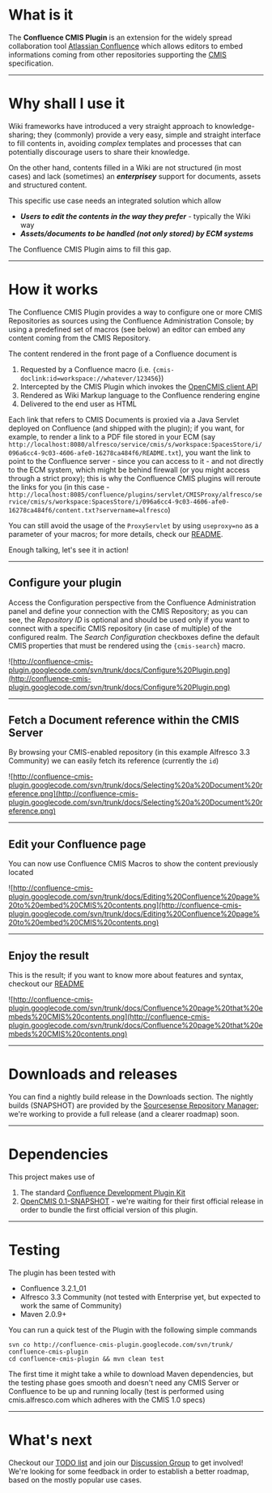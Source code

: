 # What is it #

The **Confluence CMIS Plugin** is an extension for the widely spread collaboration tool [Atlassian Confluence](http://www.atlassian.com/software/confluence/) which allows editors to embed informations coming from other repositories supporting the [CMIS](http://en.wikipedia.org/wiki/Content_Management_Interoperability_Services) specification.

---


# Why shall I use it #
Wiki frameworks have introduced a very straight approach to knowledge-sharing; they (commonly) provide a very easy, simple and straight interface to fill contents in, avoiding _complex_ templates and processes that can potentially discourage users to share their knowledge.

On the other hand, contents filled in a Wiki are not structured (in most cases) and lack (sometimes) an _**enterprisey**_ support for documents, assets and structured content.

This specific use case needs an integrated solution which allow
  * _**Users to edit the contents in the way they prefer**_ - typically the Wiki way
  * _**Assets/documents to be handled (not only stored) by ECM systems**_

The Confluence CMIS Plugin aims to fill this gap.

---


# How it works #

The Confluence CMIS Plugin provides a way to configure one or more CMIS Repositories as sources using the Confluence Administration Console; by using a predefined set of macros (see below) an editor can embed any content coming from the CMIS Repository.

The content rendered in the front page of a Confluence document is
  1. Requested by a Confluence macro (i.e. `{cmis-doclink:id=workspace://whatever/123456`})
  1. Intercepted by the CMIS Plugin which invokes the [OpenCMIS client API](http://incubator.apache.org/chemistry/opencmis.html)
  1. Rendered as Wiki Markup language to the Confluence rendering engine
  1. Delivered to the end user as HTML

Each link that refers to CMIS Documents is proxied via a Java Servlet deployed on Confluence (and shipped with the plugin); if you want, for example, to render a link to a PDF file stored in your ECM (say `http://localhost:8080/alfresco/service/cmis/s/workspace:SpacesStore/i/096a6cc4-9c03-4606-afe0-16278ca484f6/README.txt`), you want the link to point to the Confluence server - since you can access to it - and not directly to the ECM system, which might be behind firewall (or you might access through a strict proxy); this is why the Confluence CMIS plugins will reroute the links for you (in this case - `http://localhost:8085/confluence/plugins/servlet/CMISProxy/alfresco/service/cmis/s/workspace:SpacesStore/i/096a6cc4-9c03-4606-afe0-16278ca484f6/content.txt?servername=alfresco`)

You can still avoid the usage of the `ProxyServlet` by using `useproxy=no` as a parameter of your macros; for more details, check our [README](http://confluence-cmis-plugin.googlecode.com/svn/trunk/README.txt).

Enough talking, let's see it in action!

---


## Configure your plugin ##
Access the Configuration perspective from the Confluence Administration panel and define your connection with the CMIS Repository; as you can see, the _Repository ID_ is optional and should be used only if you want to connect with a specific CMIS repository (in case of multiple) of the configured realm.
The _Search Configuration_ checkboxes define the default CMIS properties that must be rendered using the `{cmis-search`} macro.

![http://confluence-cmis-plugin.googlecode.com/svn/trunk/docs/Configure%20Plugin.png](http://confluence-cmis-plugin.googlecode.com/svn/trunk/docs/Configure%20Plugin.png)

---


## Fetch a Document reference within the CMIS Server ##
By browsing your CMIS-enabled repository (in this example Alfresco 3.3 Community) we can easily fetch its reference (currently the `id`)

![http://confluence-cmis-plugin.googlecode.com/svn/trunk/docs/Selecting%20a%20Document%20reference.png](http://confluence-cmis-plugin.googlecode.com/svn/trunk/docs/Selecting%20a%20Document%20reference.png)

---


## Edit your Confluence page ##
You can now use Confluence CMIS Macros to show the content previously located

![http://confluence-cmis-plugin.googlecode.com/svn/trunk/docs/Editing%20Confluence%20page%20to%20embed%20CMIS%20contents.png](http://confluence-cmis-plugin.googlecode.com/svn/trunk/docs/Editing%20Confluence%20page%20to%20embed%20CMIS%20contents.png)

---


## Enjoy the result ##
This is the result; if you want to know more about features and syntax, checkout our [README](http://confluence-cmis-plugin.googlecode.com/svn/trunk/README.txt)

![http://confluence-cmis-plugin.googlecode.com/svn/trunk/docs/Confluence%20page%20that%20embeds%20CMIS%20contents.png](http://confluence-cmis-plugin.googlecode.com/svn/trunk/docs/Confluence%20page%20that%20embeds%20CMIS%20contents.png)

---


# Downloads and releases #
You can find a nightly build release in the Downloads section.
The nightly builds (SNAPSHOT) are provided by the [Sourcesense Repository Manager](http://repository.sourcesense.com/nexus/content/repositories/sose.public.snapshots/com/sourcesense/confluence/cmis-confluence-plugin/); we're working to provide a full release (and a clearer roadmap) soon.

---


# Dependencies #

This project makes use of
  1. The standard [Confluence Development Plugin Kit](http://confluence.atlassian.com/display/CONF26/Confluence+Plugin+Development+Kit)
  1. [OpenCMIS 0.1-SNAPSHOT](http://incubator.apache.org/chemistry/) - we're waiting for their first official release in order to bundle the first official version of this plugin.

---


# Testing #

The plugin has been tested with
  * Confluence 3.2.1\_01
  * Alfresco 3.3 Community (not tested with Enterprise yet, but expected to work the same of Community)
  * Maven 2.0.9+

You can run a quick test of the Plugin with the following simple commands
```
svn co http://confluence-cmis-plugin.googlecode.com/svn/trunk/ confluence-cmis-plugin
cd confluence-cmis-plugin && mvn clean test
```
The first time it might take a while to download Maven dependencies, but the testing phase goes smooth and doesn't need any CMIS Server or Confluence to be up and running locally (test is performed using cmis.alfresco.com which adheres with the CMIS 1.0 specs)

---


# What's next #

Checkout our [TODO list](http://confluence-cmis-plugin.googlecode.com/svn/trunk/TODO.txt) and join our [Discussion Group](http://groups.google.com/group/confluence-cmis) to get involved! We're looking for some feedback in order to establish a better roadmap, based on the mostly popular use cases.